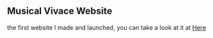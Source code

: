 ## Musical Vivace Website
 the first website I made and launched, you can take a look at it at [Here](https://musicalvivace.com.br)
